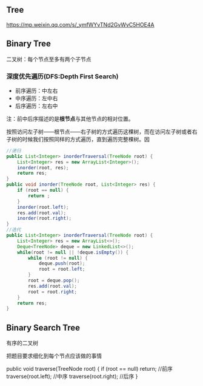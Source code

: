 ## Tree
https://mp.weixin.qq.com/s/_ymfWYvTNd2GvWvC5HOE4A
## Binary Tree
二叉树：每个节点至多有两个子节点

### 深度优先遍历(DFS:Depth First Search)

- 前序遍历：中左右
- 中序遍历：左中右
- 后序遍历：左右中

注：前中后序描述的是**根节点**与其他节点的相对位置。

按照访问左子树——根节点——右子树的方式遍历这棵树，而在访问左子树或者右子树的时候我们按照同样的方式遍历，直到遍历完整棵树。因

```java
//递归
public List<Integer> inorderTraversal(TreeNode root) {
	List<Integer> res = new ArrayList<Integer>();
	inorder(root, res);
	return res;
}
public void inorder(TreeNode root, List<Integer> res) {
	if (root == null) {
		return ;
	}
	inorder(root.left);
	res.add(root.val);
	inorder(root.right);
}
//迭代
public List<Integer> inorderTraversal(TreeNode root) {
	List<Integer> res = new ArrayList<>();
	Deque<TreeNode> deque = new LinkedList<>();
	while(root != null || !deque.isEmpty()) {
		while (root != null) {
			deque.push(root);
			root = root.left;
		}
		root = deque.pop();
		res.add(root.val);
		root = root.right;
	}
	return res;
}


```
## Binary Search Tree
有序的二叉树


把题目要求细化到每个节点应该做的事情


public void traverse(TreeNode root) {
	if (root == null)
		return;
	//前序
	traverse(root.left);
	//中序
	traverse(root.right);
	//后序
}


